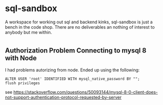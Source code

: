 # sql-sandbox

 A workspace for working out sql and backend kinks, sql-sandbox is just a bench in the code shop. There are no deliverables an nothing of interest to anybody but me within.

#
## Authorization Problem Connecting to mysql 8 with Node
I had problems autorizing from node. Ended up using the following:

    ALTER USER 'root' IDENTIFIED WITH mysql_native_password BY "";
    flush privileges


see https://stackoverflow.com/questions/50093144/mysql-8-0-client-does-not-support-authentication-protocol-requested-by-server
